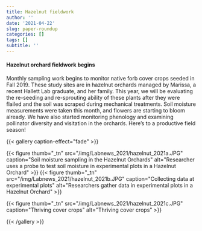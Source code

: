 ```yaml
---
title: Hazelnut fieldwork
author: ''
date: '2021-04-22'
slug: paper-roundup
categories: []
tags: []
subtitle: ''
---
```

#### Hazelnut orchard fieldwork begins

Monthly sampling work begins to monitor native forb cover crops seeded in Fall 2019. These study sites are in hazelnut orchards managed by Marissa, a recent Hallett Lab graduate, and her family. This year, we will be evaluating the re-seeding and re-sprouting ability of these plants after they were flailed and the soil was scraped during mechanical treatments. Soil moisture measurements were taken this month, and flowers are starting to bloom already. We have also started monitoring phenology and examining pollinator diversity and visitation in the orchards. Here’s to a productive field season!

{{< gallery caption-effect="fade" >}}

{{< figure thumb="_tn" src="/img/Labnews_2021/hazelnut_2021a.JPG" caption="Soil moisture sampling in the Hazelnut Orchards" alt="Researcher uses a probe to test soil moisture in experimental plots in a Hazelnut Orchard" >}}
{{< figure thumb="_tn" src="/img/Labnews_2021/hazelnut_2021b.JPG" caption="Collecting data at experimental plots" alt="Researchers gather data in experimental plots in a Hazelnut Orchard" >}}

{{< figure thumb="_tn" src="/img/Labnews_2021/hazelnut_2021c.JPG" caption="Thriving cover crops" alt="Thriving cover crops" >}}


{{< /gallery >}}


<!--more-->

